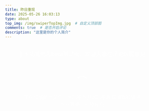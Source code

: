 ```yaml
---
title: 昨日重现
date: 2025-05-26 16:03:13
type: about
top_img: /img/swiperTopImg.jpg  # 自定义顶部图
comments: true  # 是否开启评论
description: "这里是你的个人简介"
---
```


<style>
/* 瀑布流样式 */
.waterfall-container {
  width: 100%;
  max-width: 1200px;
  margin: 0 auto;
  padding: 20px;
  box-sizing: border-box;
}

.waterfall-grid {
  position: relative;
  width: 100%;
}

.waterfall-item {
  background: rgba(255, 255, 255, 0.1);
  border-radius: 12px;
  overflow: hidden;
  box-shadow: 0 8px 32px rgba(0, 0, 0, 0.1);
  backdrop-filter: blur(10px);
  border: 2px solid transparent;
  transition: all 0.4s cubic-bezier(0.25, 0.46, 0.45, 0.94);
  opacity: 0;
  transform: translateY(50px) scale(0.9);
  position: absolute;
  cursor: pointer;
  visibility: hidden; /* 初始隐藏，防止未定位时显示 */
}

.waterfall-item.visible {
  opacity: 1;
  transform: translateY(0) scale(1);
  visibility: visible; /* 定位完成后显示 */
  box-shadow: 0 25px 50px rgba(0, 0, 0, 0.3),
              0 0 0 2px rgba(135, 206, 250, 0.5),
              0 0 0 4px rgba(0, 255, 127, 0.4);
  animation: colorfulGlow 0.8s ease-out;
}

@keyframes colorfulGlow {
  0% {
    box-shadow: 0 8px 32px rgba(0, 0, 0, 0.1),
                0 0 0 0px rgba(135, 206, 250, 0),
                0 0 0 0px rgba(0, 255, 127, 0);
  }
  50% {
    box-shadow: 0 25px 50px rgba(0, 0, 0, 0.3),
                0 0 0 3px rgba(135, 206, 250, 0.8),
                0 0 0 6px rgba(0, 255, 127, 0.7);
  }
  100% {
    box-shadow: 0 25px 50px rgba(0, 0, 0, 0.3),
                0 0 0 2px rgba(135, 206, 250, 0.5),
                0 0 0 4px rgba(0, 255, 127, 0.4);
  }
}

.waterfall-item.positioned {
  visibility: visible; /* 定位完成后立即显示 */
}

.waterfall-item:hover {
  transform: translateY(-5px) scale(1.05);
  box-shadow: 0 30px 60px rgba(0, 0, 0, 0.4),
              0 0 0 3px rgba(135, 206, 250, 0.8),
              0 0 0 6px rgba(0, 255, 127, 0.7);
  border: 2px solid transparent;
  background: linear-gradient(rgba(255, 255, 255, 0.1), rgba(255, 255, 255, 0.1)) padding-box,
              linear-gradient(135deg, #87ceeb, #00ff7f, #87ceeb) border-box;
}

.waterfall-item img {
  width: 100%;
  height: auto;
  display: block;
  transition: transform 0.3s ease;
}

.waterfall-item:hover img {
  transform: scale(1.08);
}

/* 移除文字遮罩层，只保留图片放大效果 */

/* 加载动画 */
.loading-indicator, .load-more-indicator {
  text-align: center;
  padding: 40px;
  color: rgba(255, 255, 255, 0.7);
  font-size: 16px;
}

.loading-spinner {
  display: inline-block;
  width: 40px;
  height: 40px;
  border: 3px solid rgba(255, 255, 255, 0.3);
  border-radius: 50%;
  border-top-color: rgba(255, 255, 255, 0.8);
  animation: spin 1s ease-in-out infinite;
  margin-bottom: 10px;
}

/* 进度指示器样式 */
.progress-indicator {
  position: fixed;
  top: 50%;
  left: 20px;
  transform: translateY(-50%);
  background: rgba(0, 0, 0, 0.8);
  border-radius: 12px;
  padding: 15px 20px;
  backdrop-filter: blur(10px);
  border: 1px solid rgba(255, 255, 255, 0.1);
  z-index: 1000;
  transition: all 0.3s ease;
  opacity: 0;
  font-size: 14px;
  color: rgba(255, 255, 255, 0.9);
  min-width: 200px;
}

.progress-text {
  margin-bottom: 8px;
  text-align: center;
}

.progress-bar {
  width: 100%;
  height: 4px;
  background: rgba(255, 255, 255, 0.2);
  border-radius: 2px;
  overflow: hidden;
}

.progress-fill {
  height: 100%;
  background: linear-gradient(90deg, #00f5ff, #0080ff);
  border-radius: 2px;
  transition: width 0.3s ease;
  width: 0%;
}

@keyframes spin {
  to {
    transform: rotate(360deg);
  }
}

/* 浮现动画变体 */
.waterfall-item:nth-child(odd) {
  animation-delay: 0.1s;
}

.waterfall-item:nth-child(even) {
  animation-delay: 0.2s;
}

.waterfall-item:nth-child(3n) {
  animation-delay: 0.3s;
}

/* 空状态提示样式 */
.empty-state {
  text-align: center;
  padding: 60px 20px;
  color: rgba(255, 255, 255, 0.7);
  font-size: 16px;
  background: rgba(255, 255, 255, 0.05);
  border: 1px solid rgba(255, 255, 255, 0.1);
  border-radius: 12px;
  margin: 20px 0;
}

.empty-state-icon {
  font-size: 48px;
  margin-bottom: 20px;
  opacity: 0.5;
}

.upload-area {
  border: 2px dashed rgba(255, 255, 255, 0.3);
  border-radius: 12px;
  padding: 40px;
  text-align: center;
  margin: 20px 0;
  transition: all 0.3s ease;
  cursor: pointer;
}

.upload-area:hover {
  border-color: rgba(255, 255, 255, 0.5);
  background: rgba(255, 255, 255, 0.05);
}

.upload-area.dragover {
  border-color: rgba(255, 255, 255, 0.8);
  background: rgba(255, 255, 255, 0.1);
}

/* 移动端适配 - 保持两列布局 */
@media (max-width: 768px) {
  .waterfall-container {
    padding: 15px;
  }

  .waterfall-item {
    border-radius: 8px;
  }

  .waterfall-item:hover {
    transform: translateY(-3px) scale(1.04);
  }

  .progress-indicator {
    top: auto;
    bottom: 80px;
    left: 10px;
    right: 10px;
    transform: none;
    min-width: auto;
    font-size: 12px;
    padding: 12px 15px;
  }

  .preload-indicator {
    top: auto;
    bottom: 140px;
    left: 10px;
    right: 10px;
    transform: none;
    text-align: center;
  }
}

@media (max-width: 480px) {
  .waterfall-container {
    padding: 10px;
  }

  .waterfall-item {
    border-radius: 6px;
  }

  .waterfall-item:hover {
    transform: translateY(-2px) scale(1.03);
  }
}

/* 滚动条美化 */
::-webkit-scrollbar {
  width: 8px;
}

::-webkit-scrollbar-track {
  background: rgba(255, 255, 255, 0.1);
  border-radius: 4px;
}

::-webkit-scrollbar-thumb {
  background: rgba(255, 255, 255, 0.3);
  border-radius: 4px;
}

::-webkit-scrollbar-thumb:hover {
  background: rgba(255, 255, 255, 0.5);
}

/* 优化滚动性能 */
html {
  scroll-behavior: auto; /* 确保不会有意外的平滑滚动 */
}

body {
  -webkit-overflow-scrolling: touch; /* iOS 滚动优化 */
  overscroll-behavior: auto; /* 允许原生滚动行为 */
}

.waterfall-container {
  -webkit-overflow-scrolling: touch; /* iOS 滚动优化 */
  overscroll-behavior: auto; /* 允许原生滚动行为 */
  contain: layout style paint; /* CSS containment 优化 */
}

/* 图片加载优化 */
.waterfall-item img {
  will-change: transform; /* 提示浏览器优化变换 */
  content-visibility: auto; /* 内容可见性优化 */
  contain: layout style paint; /* CSS containment */
}

/* 预加载提示 */
.preload-indicator {
  position: fixed;
  top: 50%;
  left: 20px;
  transform: translateY(-80px); /* 在进度指示器上方 */
  background: rgba(0, 0, 0, 0.8);
  color: white;
  padding: 8px 12px;
  border-radius: 6px;
  font-size: 12px;
  z-index: 1001;
  opacity: 0;
  visibility: hidden;
  transition: all 0.3s ease;
  backdrop-filter: blur(10px);
  border: 1px solid rgba(255, 255, 255, 0.1);
}

.preload-indicator.visible {
  opacity: 1;
  visibility: visible;
}
</style>

<div class="waterfall-container">
  <div style="text-align: center; margin-bottom: 20px; color: rgba(255, 255, 255, 0.8); font-size: 18px; font-weight: 500;">
    📸 本功能仍为beta测试版，欢迎大家在评论区提意见
  </div>
  
  <div class="upload-area" id="uploadArea" style="display: none;">
    <div style="color: rgba(255, 255, 255, 0.7); margin-bottom: 10px;">
      📁 将图片拖拽到这里或点击选择图片
    </div>
    <div style="font-size: 14px; color: rgba(255, 255, 255, 0.5);">
      支持 JPG、PNG、GIF、WebP 格式
    </div>
    <input type="file" id="fileInput" multiple accept="image/*" style="display: none;">
  </div>
  
  <div class="waterfall-grid" id="waterfallGrid">
    <!-- 图片将通过JavaScript动态加载 -->
  </div>
  
  <div class="loading-indicator" id="loadingIndicator">
    <div class="loading-spinner"></div>
    <div>正在扫描图片文件...本功能为测试功能数据加载较慢请耐心等待一分钟左右</div>
  </div>
    

  <div class="progress-indicator" id="progressIndicator" style="display: none;">
    <div class="progress-text">已加载 <span id="loadedCount">0</span> / <span id="totalCount">0</span> 张图片</div>
    <div class="progress-bar">
      <div class="progress-fill" id="progressFill"></div>
    </div>
  </div>

  <div class="preload-indicator" id="preloadIndicator">
    🚀 预加载中...
  </div>
</div>

<script>
// 配置参数
const config = {
  // 图片文件夹路径（相对于当前页面）
  imageFolderPath: '/swiper/images/',
  // 支持的图片格式
  supportedFormats: ['jpg', 'jpeg', 'png', 'gif', 'webp', 'bmp', 'svg'],
  loadDelay: 50, // 减少加载间隔到50ms
  concurrentLoads: 6, // 并发加载数量
  preloadCount: 10, // 预加载图片数量
  observerOptions: {
    threshold: 0.15, // 增加阈值，图片更多进入视口才显示
    rootMargin: '20px' // 减少边距，延迟显示时机
  }
};

document.addEventListener('DOMContentLoaded', function() {
  const grid = document.getElementById('waterfallGrid');
  const loadingIndicator = document.getElementById('loadingIndicator');
  const progressIndicator = document.getElementById('progressIndicator');
  const uploadArea = document.getElementById('uploadArea');
  const fileInput = document.getElementById('fileInput');
  let loadedCount = 0;
  let currentImages = [];
  let allImages = []; // 存储所有图片
  let currentBatch = 0; // 当前批次
  let isLoading = false; // 是否正在加载
  let columnHeights = [0, 0]; // 两列的高度
  const BATCH_SIZE = 20; // 减少每批数量，增加并发
  let activeLoads = 0; // 当前活跃的加载任务数
  let loadQueue = []; // 加载队列
  let preloadedImages = new Map(); // 预加载的图片缓存
  const getGap = () => window.innerWidth <= 480 ? 10 : (window.innerWidth <= 768 ? 12 : 15);
  const columnWidth = () => (grid.offsetWidth - getGap()) / 2; // 计算列宽

  // 创建Intersection Observer用于监听元素进入视口
  const observer = new IntersectionObserver((entries) => {
    entries.forEach(entry => {
      if (entry.isIntersecting) {
        // 添加额外延迟，让图片浮现更晚一些
        setTimeout(() => {
          entry.target.classList.add('visible');
          observer.unobserve(entry.target);
        }, 200); // 200ms延迟，让浮现效果更明显
      }
    });
  }, config.observerOptions);

  // 尝试自动读取本地图片文件夹
  async function loadLocalImages() {
    try {
      // 优先尝试读取自动生成的图片列表
      const autoResponse = await fetch('/swiper/images-auto.json');
      if (autoResponse.ok) {
        const imageList = await autoResponse.json();
        if (imageList.length > 0) {
          console.log('使用自动扫描的图片列表:', imageList);
          return imageList.map(filename => config.imageFolderPath + filename);
        }
      }
    } catch (error) {
      console.log('无法读取自动生成的图片列表，尝试手动配置...');
    }

    try {
      // 备用：尝试读取手动配置的images.json文件
      const response = await fetch('/swiper/images.json');
      if (response.ok) {
        const imageList = await response.json();
        if (imageList.length > 0) {
          console.log('使用手动配置的图片列表:', imageList);
          return imageList.map(filename => config.imageFolderPath + filename);
        }
      }
    } catch (error) {
      console.log('无法读取手动配置的images.json，尝试其他方法...');
    }

    // 最后备用：尝试常见的图片文件名
    const commonNames = [
      '1.jpg', '2.jpg', '3.jpg', '4.jpg', '5.jpg',
      '1.png', '2.png', '3.png', '4.png', '5.png',
      'image1.jpg', 'image2.jpg', 'image3.jpg',
      'photo1.jpg', 'photo2.jpg', 'photo3.jpg',
      'pic1.jpg', 'pic2.jpg', 'pic3.jpg'
    ];

    const validImages = [];
    for (const name of commonNames) {
      try {
        const testUrl = config.imageFolderPath + name;
        const response = await fetch(testUrl, { method: 'HEAD' });
        if (response.ok) {
          validImages.push(testUrl);
        }
      } catch (error) {
        // 忽略错误，继续检查下一个
      }
    }

    return validImages.length > 0 ? validImages : null;
  }

  // 预加载图片
  function preloadImage(src) {
    return new Promise((resolve, reject) => {
      if (preloadedImages.has(src)) {
        resolve(preloadedImages.get(src));
        return;
      }

      const img = new Image();
      img.onload = () => {
        preloadedImages.set(src, img);
        resolve(img);
      };
      img.onerror = reject;
      img.src = src;
    });
  }

  // 并发加载管理器
  function processLoadQueue() {
    while (loadQueue.length > 0 && activeLoads < config.concurrentLoads) {
      const task = loadQueue.shift();
      activeLoads++;
      
      task().finally(() => {
        activeLoads--;
        processLoadQueue(); // 继续处理队列
      });
    }
  }

  // 添加加载任务到队列
  function addToLoadQueue(loadTask) {
    loadQueue.push(loadTask);
    processLoadQueue();
  }

  // 创建图片元素（使用预加载）
  function createImageItem(src, index, filename = '', onLoadCallback = null) {
    const item = document.createElement('div');
    item.className = 'waterfall-item';
    
    const img = document.createElement('img');
    img.alt = filename || `图片 ${index + 1}`;
    img.loading = 'eager'; // 改为eager加载，因为我们有并发控制
    
    item.appendChild(img);

    // 添加超时处理
    let loadTimeout;
    let hasLoaded = false;

    const handleLoadComplete = (success = true) => {
      if (hasLoaded) return; // 防止重复调用
      hasLoaded = true;
      
      if (loadTimeout) {
        clearTimeout(loadTimeout);
      }
      
      if (success) {
        console.log(`✅ 图片 ${index + 1} (${filename}) 加载成功`);
      } else {
        console.warn(`❌ 图片 ${index + 1} (${filename}) 加载失败或超时`);
      }
      
      // 调用回调函数
      if (onLoadCallback) {
        onLoadCallback();
      }
    };

    // 使用预加载的图片或直接加载
    const loadImage = async () => {
      try {
        let preloadedImg;
        
        // 尝试使用预加载的图片
        if (preloadedImages.has(src)) {
          preloadedImg = preloadedImages.get(src);
          console.log(`🚀 使用预加载图片 ${index + 1}`);
        } else {
          // 如果没有预加载，直接加载
          preloadedImg = await preloadImage(src);
          console.log(`📥 直接加载图片 ${index + 1}`);
        }
        
        // 设置图片源
        img.src = src;
        
        // 确保容器有宽度再进行定位
        if (grid.offsetWidth > 0) {
          positionItem(item, preloadedImg);
        } else {
          // 如果容器宽度为0，等待一下再重试
          setTimeout(() => {
            if (grid.offsetWidth > 0) {
              positionItem(item, preloadedImg);
            } else {
              console.warn(`容器宽度为0，无法定位图片: ${src}`);
              // 使用默认布局，但仍然等待滚动显示
              item.style.position = 'relative';
              item.style.width = '100%';
              item.style.marginBottom = '15px';
              item.classList.add('positioned');
              // 不直接添加visible类，让Observer来控制显示
            }
          }, 100);
        }
        
        handleLoadComplete(true);
      } catch (error) {
        console.warn(`图片加载失败: ${src}`, error);
        item.style.display = 'none';
        handleLoadComplete(false);
      }
    };

    // 设置超时处理（减少到3秒）
    loadTimeout = setTimeout(() => {
      if (!hasLoaded) {
        console.warn(`⏰ 图片加载超时(3s): ${src}`);
        item.style.display = 'none';
        handleLoadComplete(false);
      }
    }, 3000);

    // 添加点击事件
    item.addEventListener('click', () => {
      openImageModal(src, index, filename);
    });

    // 开始加载
    loadImage();

    return item;
  }

  // 修改定位函数，支持预加载的图片对象
  function positionItem(item, imgElement) {
    const containerWidth = grid.offsetWidth;
    if (containerWidth <= 0) {
      console.warn('容器宽度为0，延迟定位');
      setTimeout(() => positionItem(item, imgElement), 100);
      return;
    }

    const width = columnWidth();
    const gap = getGap();
    
    // 如果传入的是预加载的图片对象，使用其尺寸
    const naturalWidth = imgElement.naturalWidth || imgElement.width;
    const naturalHeight = imgElement.naturalHeight || imgElement.height;
    
    if (naturalWidth && naturalHeight && width > 0) {
      const aspectRatio = naturalHeight / naturalWidth;
      const height = width * aspectRatio;
      
      // 找到较短的列
      const shortestColumn = columnHeights[0] <= columnHeights[1] ? 0 : 1;
      
      // 设置图片位置和大小
      item.style.position = 'absolute';
      item.style.width = width + 'px';
      item.style.height = height + 'px';
      item.style.left = shortestColumn * (width + gap) + 'px';
      item.style.top = columnHeights[shortestColumn] + 'px';
      
      // 标记为已定位，可以显示
      item.classList.add('positioned');
      
      // 更新列高度
      columnHeights[shortestColumn] += height + gap;
      
      console.log(`📍 定位图片: 列${shortestColumn}, 位置(${shortestColumn * (width + gap)}, ${columnHeights[shortestColumn] - height - gap}), 尺寸(${width}x${height})`);
    } else {
      console.warn('无法获取图片尺寸或宽度为0，使用默认布局');
      item.style.position = 'relative';
      item.style.width = '100%';
      item.style.marginBottom = '15px';
      item.classList.add('positioned');
    }
  }

  // 更新网格容器高度
  function updateGridHeight() {
    const maxHeight = Math.max(...columnHeights);
    if (maxHeight > 0) {
      grid.style.height = maxHeight + 'px';
      console.log(`📏 更新容器高度: ${maxHeight}px`);
    } else {
      // 如果计算高度为0，使用实际内容高度
      const items = grid.querySelectorAll('.waterfall-item.positioned');
      if (items.length > 0) {
        let actualMaxHeight = 0;
        items.forEach(item => {
          const itemBottom = item.offsetTop + item.offsetHeight;
          if (itemBottom > actualMaxHeight) {
            actualMaxHeight = itemBottom;
          }
        });
        if (actualMaxHeight > 0) {
          grid.style.height = (actualMaxHeight + 20) + 'px'; // 添加一些底部间距
          console.log(`📏 使用实际内容高度: ${actualMaxHeight + 20}px`);
        }
      }
    }
  }

  // 重置瀑布流布局
  function resetLayout() {
    columnHeights = [0, 0];
    grid.style.height = 'auto';
  }

  // 触发所有图片的可见性动画
  function triggerVisibilityAnimation() {
    const items = grid.querySelectorAll('.waterfall-item.positioned');
    console.log(`🎬 设置可见性监听，共 ${items.length} 个已定位的图片`);
    
    items.forEach((item, index) => {
      // 检查图片是否已经可见
      if (item.classList.contains('visible')) {
        return; // 已经可见，跳过
      }
      
      // 使用Intersection Observer监听元素，等待滚动到时才显示
      setTimeout(() => {
        observer.observe(item);
      }, index * 80); // 增加延迟时间，让浮现更晚一些
    });
  }

  // 触发新加载图片的动画
  function triggerNewItemsAnimation(startIndex) {
    const allItems = grid.querySelectorAll('.waterfall-item.positioned');
    const newItems = Array.from(allItems).slice(startIndex);
    
    console.log(`🎬 设置新图片监听，从索引 ${startIndex} 开始，共 ${newItems.length} 个新图片`);
    
    newItems.forEach((item, index) => {
      // 检查图片是否已经可见
      if (item.classList.contains('visible')) {
        return; // 已经可见，跳过
      }
      
      // 只设置Observer监听，等待用户滚动到时才显示
      setTimeout(() => {
        observer.observe(item);
      }, index * 80); // 增加延迟时间，让浮现更晚一些
    });
  }

  // 分批加载图片（优化版）
  function loadImages(imageList) {
    allImages = imageList;
    currentBatch = 0;
    loadedCount = 0;
    activeLoads = 0;
    loadQueue = [];
    grid.innerHTML = ''; // 清空现有内容
    resetLayout(); // 重置布局

    if (imageList.length === 0) {
      showEmptyState();
      hideLoadingIndicator();
      return;
    }

    console.log(`🚀 开始加载 ${imageList.length} 张图片，并发数: ${config.concurrentLoads}`);

    // 显示进度指示器（当图片数量大于1批时）
    if (imageList.length > BATCH_SIZE) {
      showProgressIndicator();
      updateProgress();
    }

    // 预加载前几张图片
    preloadInitialImages(imageList);

    // 加载第一批图片
    loadNextBatch();
  }

  // 预加载初始图片
  async function preloadInitialImages(imageList) {
    const preloadList = imageList.slice(0, config.preloadCount);
    console.log(`🔄 开始预加载前 ${preloadList.length} 张图片`);
    
    // 显示预加载指示器
    const preloadIndicator = document.getElementById('preloadIndicator');
    if (preloadIndicator && preloadList.length > 0) {
      preloadIndicator.textContent = `🚀 预加载中... 0/${preloadList.length}`;
      preloadIndicator.classList.add('visible');
    }
    
    let completedCount = 0;
    const preloadPromises = preloadList.map(async (src, index) => {
      try {
        await preloadImage(src);
        completedCount++;
        console.log(`✅ 预加载完成: 图片 ${index + 1}`);
        
        // 更新预加载指示器
        if (preloadIndicator) {
          preloadIndicator.textContent = `🚀 预加载中... ${completedCount}/${preloadList.length}`;
        }
      } catch (error) {
        completedCount++;
        console.warn(`❌ 预加载失败: 图片 ${index + 1}`, error);
        
        // 即使失败也要更新计数
        if (preloadIndicator) {
          preloadIndicator.textContent = `🚀 预加载中... ${completedCount}/${preloadList.length}`;
        }
      }
    });

    // 并发预加载，但不等待全部完成
    Promise.allSettled(preloadPromises).then(() => {
      console.log(`�� 预加载阶段完成`);
      
      // 隐藏预加载指示器
      if (preloadIndicator) {
        preloadIndicator.textContent = `✅ 预加载完成`;
        setTimeout(() => {
          preloadIndicator.classList.remove('visible');
        }, 1500);
      }
    });
  }

  // 加载下一批图片（并发优化版）
  function loadNextBatch() {
    if (isLoading || currentBatch * BATCH_SIZE >= allImages.length) {
      return;
    }

    isLoading = true;
    const startIndex = currentBatch * BATCH_SIZE;
    const endIndex = Math.min(startIndex + BATCH_SIZE, allImages.length);
    const batchImages = allImages.slice(startIndex, endIndex);
    
    console.log(`🚀 开始并发加载第 ${currentBatch + 1} 批图片: ${startIndex + 1}-${endIndex} (共 ${allImages.length} 张)`);
    
    // 更新加载提示（仅在第一批时显示主加载指示器）
    if (currentBatch === 0) {
      const loadingText = loadingIndicator.querySelector('div:last-child');
      if (loadingText) {
        loadingText.textContent = `正在并发加载第 ${currentBatch + 1} 批图片 (${startIndex + 1}-${endIndex}/${allImages.length})...`;
      }
    }

    let batchLoadedCount = 0;
    
    // 设置批次超时机制（减少到6秒，因为并发加载更快）
    const batchTimeout = setTimeout(() => {
      if (batchLoadedCount < batchImages.length) {
        console.warn(`⚠️ 批次 ${currentBatch + 1} 加载超时(6s)，强制完成。已加载 ${batchLoadedCount}/${batchImages.length} 张`);
        
        // 强制完成当前批次
        currentBatch++;
        isLoading = false;
        
        // 继续加载下一批
        if (currentBatch * BATCH_SIZE < allImages.length) {
          setTimeout(() => {
            loadNextBatch();
          }, 200);
        } else {
          console.log('🎉 所有图片加载完成（部分可能超时）！');
        }
      }
    }, 6000);

    // 预加载下一批图片
    if (currentBatch * BATCH_SIZE + BATCH_SIZE < allImages.length) {
      const nextBatchStart = (currentBatch + 1) * BATCH_SIZE;
      const nextBatchEnd = Math.min(nextBatchStart + config.preloadCount, allImages.length);
      const nextBatchImages = allImages.slice(nextBatchStart, nextBatchEnd);
      
      console.log(`🔄 预加载下一批的前 ${nextBatchImages.length} 张图片`);
      nextBatchImages.forEach(src => {
        preloadImage(src).catch(() => {}); // 静默处理预加载错误
      });
    }
    
    // 使用并发队列加载当前批次
    batchImages.forEach((src, batchIndex) => {
      const globalIndex = startIndex + batchIndex;
      const filename = src.split('/').pop();
      
      // 添加到并发加载队列
      addToLoadQueue(async () => {
        return new Promise((resolve) => {
          // 延迟创建，避免同时创建太多DOM元素
          setTimeout(() => {
            const item = createImageItem(src, globalIndex, filename, () => {
              batchLoadedCount++;
              loadedCount++;
              
              console.log(`批次 ${currentBatch + 1}: 已加载 ${batchLoadedCount}/${batchImages.length} 张，总计 ${loadedCount}/${allImages.length} 张`);
              
              // 更新进度
              updateProgress();
              
              // 当前批次加载完成
              if (batchLoadedCount === batchImages.length) {
                // 清除批次超时定时器
                clearTimeout(batchTimeout);
                
                currentBatch++;
                isLoading = false;
                
                console.log(`✅ 第 ${currentBatch} 批图片加载完成！(${batchImages.length}张)`);
                
                // 如果是第一批，隐藏加载指示器并显示内容
                if (currentBatch === 1) {
                  hideLoadingIndicator();
                  // 强制更新高度，确保没有空白
                  setTimeout(() => {
                    updateGridHeight();
                    // 再次确保高度正确
                    setTimeout(() => {
                      updateGridHeight();
                      triggerVisibilityAnimation();
                    }, 100);
                  }, 50);
                } else {
                  // 强制更新高度，确保没有空白
                  setTimeout(() => {
                    updateGridHeight();
                    // 再次确保高度正确
                    setTimeout(() => {
                      updateGridHeight();
                      triggerNewItemsAnimation(startIndex);
                    }, 100);
                  }, 50);
                }
                
                // 检查是否还有更多图片需要加载，如果有则自动继续加载
                if (currentBatch * BATCH_SIZE < allImages.length) {
                  console.log(`🔄 还有 ${allImages.length - currentBatch * BATCH_SIZE} 张图片待加载，继续自动加载...`);
                  // 短暂延迟后自动加载下一批
                  setTimeout(() => {
                    loadNextBatch();
                  }, 200);
                } else {
                  console.log('🎉 所有图片加载完成！');
                }
              }
              
              resolve();
            });
            grid.appendChild(item);
          }, batchIndex * config.loadDelay);
        });
      });
    });
  }

  // 显示空状态
  function showEmptyState() {
    const emptyDiv = document.createElement('div');
    emptyDiv.className = 'empty-state';
    emptyDiv.innerHTML = `
      <div class="empty-state-icon">📷</div>
      <div style="font-size: 18px; margin-bottom: 10px;">暂无图片</div>
      <div style="font-size: 14px; opacity: 0.7;">
        请将图片文件放入 images 文件夹，或使用下方上传功能
      </div>
    `;
    grid.appendChild(emptyDiv);
    
    // 显示上传区域
    uploadArea.style.display = 'block';
  }

  // 隐藏加载指示器
  function hideLoadingIndicator() {
    setTimeout(() => {
      loadingIndicator.style.opacity = '0';
      setTimeout(() => {
        loadingIndicator.style.display = 'none';
      }, 300);
    }, 500);
  }

  // 显示进度指示器
  function showProgressIndicator() {
    progressIndicator.style.display = 'block';
    setTimeout(() => {
      progressIndicator.style.opacity = '1';
    }, 10);
  }

  // 隐藏进度指示器
  function hideProgressIndicator() {
    progressIndicator.style.opacity = '0';
    setTimeout(() => {
      progressIndicator.style.display = 'none';
    }, 300);
  }

  // 更新进度
  function updateProgress() {
    const totalCount = allImages.length;
    const loadedCountSpan = document.getElementById('loadedCount');
    const totalCountSpan = document.getElementById('totalCount');
    const progressFill = document.getElementById('progressFill');
    
    if (loadedCountSpan) loadedCountSpan.textContent = loadedCount;
    if (totalCountSpan) totalCountSpan.textContent = totalCount;
    
    const percentage = totalCount > 0 ? (loadedCount / totalCount) * 100 : 0;
    if (progressFill) progressFill.style.width = percentage + '%';
    
    // 输出详细的进度信息
    console.log(`📊 进度更新: ${loadedCount}/${totalCount} (${percentage.toFixed(1)}%)`);
    
    // 当全部加载完成时，延迟隐藏进度指示器
    if (loadedCount >= totalCount && totalCount > 0) {
      console.log('🎯 所有图片加载完成，准备隐藏进度指示器');
      setTimeout(() => {
        hideProgressIndicator();
      }, 2000);
    }
  }

  // 处理文件上传
  function handleFiles(files) {
    const imageFiles = Array.from(files).filter(file => 
      file.type.startsWith('image/')
    );

    if (imageFiles.length === 0) {
      alert('请选择有效的图片文件！');
      return;
    }

    const imageUrls = [];
    let processedCount = 0;

    // 显示加载状态
    loadingIndicator.style.display = 'block';
    loadingIndicator.style.opacity = '1';
    loadingIndicator.querySelector('div:last-child').textContent = '正在处理上传的图片...';

    imageFiles.forEach((file, index) => {
      const reader = new FileReader();
      reader.onload = (e) => {
        imageUrls[index] = {
          src: e.target.result,
          name: file.name
        };
        processedCount++;
        
        if (processedCount === imageFiles.length) {
          // 所有文件都处理完成，加载图片
          const validUrls = imageUrls.filter(item => item);
          loadUploadedImages(validUrls);
          uploadArea.style.display = 'none'; // 隐藏上传区域
        }
      };
      reader.readAsDataURL(file);
    });
  }

  // 加载上传的图片
  function loadUploadedImages(imageData) {
    // 将上传的图片转换为URL格式
    const imageUrls = imageData.map(item => item.src);
    
    // 使用分批加载逻辑
    allImages = imageUrls;
    currentBatch = 0;
    loadedCount = 0;
    grid.innerHTML = ''; // 清空现有内容
    resetLayout(); // 重置布局

    // 显示加载指示器
    loadingIndicator.style.display = 'block';
    loadingIndicator.style.opacity = '1';
    
    // 开始分批加载
    loadNextBatch();
  }

  // 设置文件上传事件
  function setupFileUpload() {
    uploadArea.addEventListener('click', () => {
      fileInput.click();
    });

    fileInput.addEventListener('change', (e) => {
      handleFiles(e.target.files);
    });

    // 拖拽上传
    uploadArea.addEventListener('dragover', (e) => {
      e.preventDefault();
      uploadArea.classList.add('dragover');
    });

    uploadArea.addEventListener('dragleave', () => {
      uploadArea.classList.remove('dragover');
    });

    uploadArea.addEventListener('drop', (e) => {
      e.preventDefault();
      uploadArea.classList.remove('dragover');
      handleFiles(e.dataTransfer.files);
    });
  }

  // 图片模态框
  function openImageModal(src, index, filename) {
    const modal = document.createElement('div');
    modal.style.cssText = `
      position: fixed;
      top: 0;
      left: 0;
      width: 100%;
      height: 100%;
      background: rgba(0, 0, 0, 0.9);
      display: flex;
      align-items: center;
      justify-content: center;
      z-index: 10000;
      opacity: 0;
      transition: opacity 0.3s ease;
    `;

    const img = document.createElement('img');
    img.src = src;
    img.style.cssText = `
      max-width: 90%;
      max-height: 90%;
      object-fit: contain;
      border-radius: 8px;
      box-shadow: 0 20px 60px rgba(0, 0, 0, 0.5);
      transform: scale(0.8);
      transition: transform 0.3s ease;
    `;

    const closeBtn = document.createElement('div');
    closeBtn.innerHTML = '×';
    closeBtn.style.cssText = `
      position: absolute;
      top: 20px;
      right: 30px;
      color: white;
      font-size: 40px;
      cursor: pointer;
      z-index: 10001;
      width: 50px;
      height: 50px;
      display: flex;
      align-items: center;
      justify-content: center;
      border-radius: 50%;
      background: rgba(255, 255, 255, 0.1);
      transition: background 0.3s ease;
    `;

    const infoBar = document.createElement('div');
    infoBar.style.cssText = `
      position: absolute;
      bottom: 20px;
      left: 50%;
      transform: translateX(-50%);
      color: white;
      background: rgba(0, 0, 0, 0.5);
      padding: 10px 20px;
      border-radius: 20px;
      font-size: 14px;
      backdrop-filter: blur(10px);
    `;
    infoBar.textContent = filename || `图片 ${index + 1}`;

    closeBtn.addEventListener('mouseenter', () => {
      closeBtn.style.background = 'rgba(255, 255, 255, 0.2)';
    });

    closeBtn.addEventListener('mouseleave', () => {
      closeBtn.style.background = 'rgba(255, 255, 255, 0.1)';
    });

    modal.appendChild(img);
    modal.appendChild(closeBtn);
    modal.appendChild(infoBar);
    document.body.appendChild(modal);

    // 动画显示
    setTimeout(() => {
      modal.style.opacity = '1';
      img.style.transform = 'scale(1)';
    }, 10);

    // 关闭模态框
    const closeModal = () => {
      modal.style.opacity = '0';
      img.style.transform = 'scale(0.8)';
      setTimeout(() => {
        document.body.removeChild(modal);
      }, 300);
    };

    closeBtn.addEventListener('click', closeModal);
    modal.addEventListener('click', (e) => {
      if (e.target === modal) closeModal();
    });

    // ESC键关闭
    const handleKeydown = (e) => {
      if (e.key === 'Escape') {
        closeModal();
        document.removeEventListener('keydown', handleKeydown);
      }
    };
    document.addEventListener('keydown', handleKeydown);
  }

  // 重新布局所有图片
  function relayoutImages() {
    resetLayout();
    const items = grid.querySelectorAll('.waterfall-item');
    
    // 先隐藏所有图片
    items.forEach(item => {
      item.classList.remove('positioned');
    });
    
    // 重新定位
    items.forEach(item => {
      const img = item.querySelector('img');
      if (img && img.complete && img.naturalHeight > 0) {
        positionItem(item, img);
      }
    });
    
    // 多次更新高度确保正确
    updateGridHeight();
    setTimeout(() => {
      updateGridHeight();
    }, 100);
    setTimeout(() => {
      updateGridHeight();
    }, 300);
    
    // 重新触发可见性动画
    setTimeout(() => {
      triggerVisibilityAnimation();
    }, 200);
  }

  // 加载状态监控
  function startLoadingMonitor() {
    const monitorInterval = setInterval(() => {
      if (allImages.length > 0) {
        const progress = (loadedCount / allImages.length * 100).toFixed(1);
        const expectedBatch = Math.ceil(loadedCount / BATCH_SIZE);
        console.log(`🔍 加载监控: ${loadedCount}/${allImages.length} (${progress}%) - 当前批次: ${currentBatch + 1} - 正在加载: ${isLoading}`);
        
        // 检查是否有异常情况
        if (isLoading && currentBatch > 0) {
          const currentBatchStart = (currentBatch - 1) * BATCH_SIZE;
          const currentBatchEnd = Math.min(currentBatchStart + BATCH_SIZE, allImages.length);
          console.log(`📋 当前批次详情: 第${currentBatch}批 (${currentBatchStart + 1}-${currentBatchEnd})`);
        }
        
        // 检查Observer是否正常工作
        const positionedItems = grid.querySelectorAll('.waterfall-item.positioned');
        const visibleItems = grid.querySelectorAll('.waterfall-item.visible');
        const hiddenCount = positionedItems.length - visibleItems.length;
        
        if (hiddenCount > 0) {
          console.log(`📊 状态检查: ${positionedItems.length} 个已定位图片，${visibleItems.length} 个已显示，${hiddenCount} 个等待滚动显示`);
          
          // 检查是否有图片在视口内但未显示（可能是Observer失效）
          let needsObserverReset = false;
          positionedItems.forEach(item => {
            if (!item.classList.contains('visible')) {
              const rect = item.getBoundingClientRect();
              const isInViewport = rect.top < window.innerHeight && rect.bottom > 0;
              if (isInViewport) {
                console.warn(`⚠️ 发现视口内未显示的图片，Observer可能失效`);
                needsObserverReset = true;
              }
            }
          });
          
          // 如果Observer失效，重新设置监听
          if (needsObserverReset) {
            console.log(`🔄 重新设置Observer监听`);
            positionedItems.forEach(item => {
              if (!item.classList.contains('visible')) {
                observer.unobserve(item);
                observer.observe(item);
              }
            });
          }
        }
        
        // 如果加载完成，停止监控
        if (loadedCount >= allImages.length) {
          console.log('✅ 加载监控: 所有图片已加载完成');
          
          // 最终检查：确保Observer正常工作
          setTimeout(() => {
            const finalPositionedItems = grid.querySelectorAll('.waterfall-item.positioned');
            const finalVisibleItems = grid.querySelectorAll('.waterfall-item.visible');
            const finalHiddenCount = finalPositionedItems.length - finalVisibleItems.length;
            
            console.log(`🎉 加载完成状态：${finalPositionedItems.length} 个图片已定位，${finalVisibleItems.length} 个已显示，${finalHiddenCount} 个等待滚动显示`);
            
            // 检查Observer是否正常工作
            if (finalHiddenCount > 0) {
              let inViewportCount = 0;
              finalPositionedItems.forEach(item => {
                if (!item.classList.contains('visible')) {
                  const rect = item.getBoundingClientRect();
                  const isInViewport = rect.top < window.innerHeight && rect.bottom > 0;
                  if (isInViewport) {
                    inViewportCount++;
                  }
                }
              });
              
              if (inViewportCount > 0) {
                console.warn(`⚠️ 最终检查：有 ${inViewportCount} 个图片在视口内但未显示，Observer可能有问题`);
                // 重新设置Observer
                finalPositionedItems.forEach(item => {
                  if (!item.classList.contains('visible')) {
                    observer.unobserve(item);
                    observer.observe(item);
                  }
                });
              } else {
                console.log(`✅ Observer工作正常，图片将在滚动到时显示`);
              }
            }
          }, 3000);
          
          clearInterval(monitorInterval);
        }
      }
    }, 5000); // 每5秒检查一次
    
    return monitorInterval;
  }

  // 初始化
  async function initialize() {
    setupFileUpload();

    // 窗口大小变化时重新布局
    let resizeTimeout;
    window.addEventListener('resize', () => {
      clearTimeout(resizeTimeout);
      resizeTimeout = setTimeout(relayoutImages, 300);
    });

    // 尝试加载本地图片
    const localImages = await loadLocalImages();
    
    if (localImages && localImages.length > 0) {
      console.log('找到本地图片:', localImages.length, '张');
      loadImages(localImages);
      
      // 启动加载监控
      startLoadingMonitor();
    } else {
      console.log('未找到本地图片，显示空状态');
      // 直接显示空状态，不加载任何备用图片
      showEmptyState();
      hideLoadingIndicator();
    }
  }

  initialize();

  // 添加键盘导航支持
  document.addEventListener('keydown', (e) => {
    if (e.key === 'Home') {
      window.scrollTo({ top: 0, behavior: 'smooth' });
    } else if (e.key === 'End') {
      window.scrollTo({ top: document.body.scrollHeight, behavior: 'smooth' });
    }
  });

  // 页面焦点恢复时检查Observer状态
  document.addEventListener('visibilitychange', () => {
    if (!document.hidden && allImages.length > 0) {
      console.log('🔍 页面重新获得焦点，检查Observer状态');
      setTimeout(() => {
        const positionedItems = grid.querySelectorAll('.waterfall-item.positioned');
        const visibleItems = grid.querySelectorAll('.waterfall-item.visible');
        const hiddenCount = positionedItems.length - visibleItems.length;
        
        if (hiddenCount > 0) {
          console.log(`📊 焦点恢复检查：${hiddenCount} 个图片等待滚动显示`);
          
          // 检查是否有图片在视口内但未显示
          let needsReset = false;
          positionedItems.forEach(item => {
            if (!item.classList.contains('visible')) {
              const rect = item.getBoundingClientRect();
              const isInViewport = rect.top < window.innerHeight && rect.bottom > 0;
              if (isInViewport) {
                needsReset = true;
              }
            }
          });
          
          if (needsReset) {
            console.log(`🔄 重新设置Observer（页面焦点恢复）`);
            positionedItems.forEach(item => {
              if (!item.classList.contains('visible')) {
                observer.unobserve(item);
                observer.observe(item);
              }
            });
          }
        }
      }, 500);
    }
  });

  // 窗口焦点恢复时也进行检查
  window.addEventListener('focus', () => {
    if (allImages.length > 0) {
      console.log('🔍 窗口重新获得焦点，检查Observer状态');
      setTimeout(() => {
        const positionedItems = grid.querySelectorAll('.waterfall-item.positioned');
        const visibleItems = grid.querySelectorAll('.waterfall-item.visible');
        const hiddenCount = positionedItems.length - visibleItems.length;
        
        if (hiddenCount > 0) {
          console.log(`📊 窗口焦点检查：${hiddenCount} 个图片等待滚动显示`);
          
          // 检查是否有图片在视口内但未显示
          let needsReset = false;
          positionedItems.forEach(item => {
            if (!item.classList.contains('visible')) {
              const rect = item.getBoundingClientRect();
              const isInViewport = rect.top < window.innerHeight && rect.bottom > 0;
              if (isInViewport) {
                needsReset = true;
              }
            }
          });
          
          if (needsReset) {
            console.log(`🔄 重新设置Observer（窗口焦点恢复）`);
            positionedItems.forEach(item => {
              if (!item.classList.contains('visible')) {
                observer.unobserve(item);
                observer.observe(item);
              }
            });
          }
        }
      }, 500);
    }
  });
});
</script>
